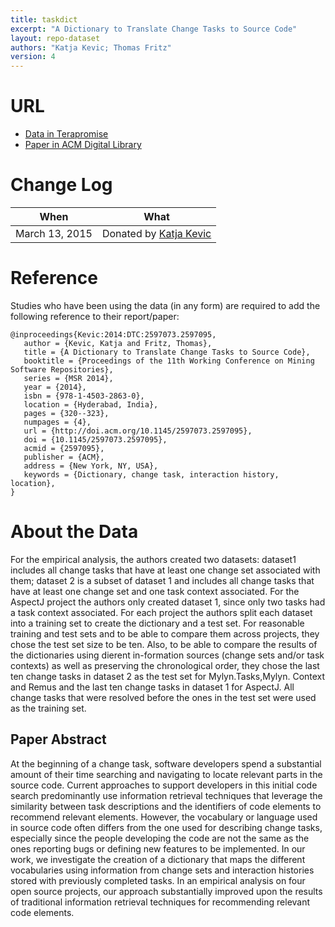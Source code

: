 ```yaml
---
title: taskdict
excerpt: "A Dictionary to Translate Change Tasks to Source Code"
layout: repo-dataset
authors: "Katja Kevic; Thomas Fritz"
version: 4
---
```



# URL

* [Data in Terapromise](https://terapromise.csc.ncsu.edu/repo/other/taskdict)
* [Paper in ACM Digital Library](http://dl.acm.org/citation.cfm?id=2597095)

# Change Log

When | What
---- | ----
March 13, 2015 | Donated by [Katja Kevic](/repo/people/data-donors/promise4.html)


# Reference

Studies who have been using the data (in any form) are required to add the following reference to their report/paper:

```
@inproceedings{Kevic:2014:DTC:2597073.2597095,
   author = {Kevic, Katja and Fritz, Thomas},
   title = {A Dictionary to Translate Change Tasks to Source Code},
   booktitle = {Proceedings of the 11th Working Conference on Mining Software Repositories},
   series = {MSR 2014},
   year = {2014},
   isbn = {978-1-4503-2863-0},
   location = {Hyderabad, India},
   pages = {320--323},
   numpages = {4},
   url = {http://doi.acm.org/10.1145/2597073.2597095},
   doi = {10.1145/2597073.2597095},
   acmid = {2597095},
   publisher = {ACM},
   address = {New York, NY, USA},
   keywords = {Dictionary, change task, interaction history, location},
}
```

# About the Data

For the empirical analysis, the authors created two datasets: dataset1 includes all change tasks
that have at least one change set associated with them; dataset 2 is a subset of dataset 1 and
includes all change tasks that have at least one change set and one task context associated. For
the AspectJ project the authors only created dataset 1, since only two tasks had a task context
associated. For each project the authors split each dataset into a training set to create the
dictionary and a test set. For reasonable training and test sets and to be able to compare them
across projects, they chose the test set size to be ten. Also, to be able to compare the results
of the dictionaries using dierent in-formation sources (change sets and/or task contexts) as well
as preserving the chronological order, they chose the last ten change tasks in dataset 2 as the
test set for Mylyn.Tasks,Mylyn. Context and Remus and the last ten change tasks in dataset 1 for
AspectJ. All change tasks that were resolved before the ones in the test set were used as the
training set.

## Paper Abstract

At the beginning of a change task, software developers spend a substantial amount of their time
searching and navigating to locate relevant parts in the source code. Current approaches to
support developers in this initial code search predominantly use information retrieval techniques
that leverage the similarity between task descriptions and the identifiers of code elements to
recommend relevant elements. However, the vocabulary or language used in source code often
differs from the one used for describing change tasks, especially since the people developing the
code are not the same as the ones reporting bugs or defining new features to be implemented. In
our work, we investigate the creation of a dictionary that maps the different vocabularies using
information from change sets and interaction histories stored with previously completed tasks.
In an empirical analysis on four open source projects, our approach substantially improved upon
the results of traditional information retrieval techniques for recommending relevant code
elements.
